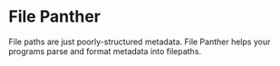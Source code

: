# File Panther
File paths are just poorly-structured metadata.
File Panther helps your programs parse and format metadata into filepaths.
